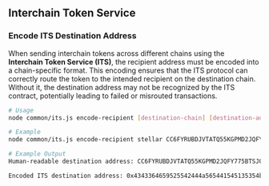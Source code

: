 ## Interchain Token Service

### Encode ITS Destination Address

When sending interchain tokens across different chains using the **Interchain Token Service (ITS)**, the recipient address must be encoded into a chain-specific format. This encoding ensures that the ITS protocol can correctly route the token to the intended recipient on the destination chain. Without it, the destination address may not be recognized by the ITS contract, potentially leading to failed or misrouted transactions.

```bash
# Usage
node common/its.js encode-recipient [destination-chain] [destination-address]

# Example
node common/its.js encode-recipient stellar CC6FYRUBDJVTATQ55KGPMD2JQFY775BTSJQMRNJEWPEJFUXPOBFSMEOX

# Example Output
Human-readable destination address: CC6FYRUBDJVTATQ55KGPMD2JQFY775BTSJQMRNJEWPEJFUXPOBFSMEOX

Encoded ITS destination address: 0x4343364659525542444a565441545135354b47504d44324a5146593737354254534a514d524e4a455750454a465558504f4246534d454f58
```
